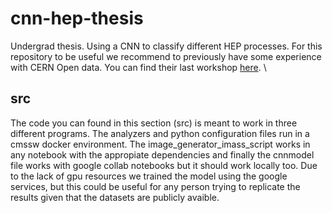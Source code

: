 # cnn-hep-thesis
Undergrad thesis. Using  a CNN to classify different HEP processes. 
For this repository to be useful we recommend to previously have some experience with CERN Open data. You can find their last workshop [here](https://cms-opendata-workshop.github.io/2022-08-01-cms-open-data-workshop/). \ 

## src 

The code you can found in this section (src) is meant to work in three different programs. The analyzers and python configuration files run in a cmssw docker environment. The image_generator_imass_script works in any notebook with the appropiate dependencies and finally the cnnmodel file works with google collab notebooks but it should work locally too. Due to the lack of gpu resources we trained the model using the google services, but this could be useful for any person trying to replicate the results given that the datasets are publicly avaible. 

